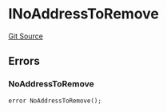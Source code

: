 # INoAddressToRemove
[Git Source](https://github.com/thrackle-io/tron/blob/93fd74340f7444498e4353b2c758c1107038174a/src/common/IErrors.sol)


## Errors
### NoAddressToRemove

```solidity
error NoAddressToRemove();
```

